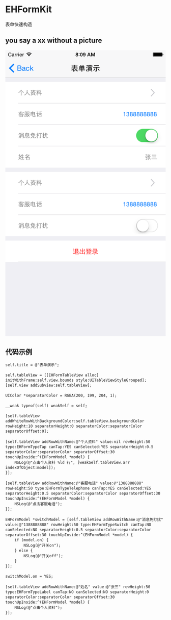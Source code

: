 # EHFormKit
表单快速构造

## you say a xx without a picture


![Image text](https://raw.githubusercontent.com/objcat/EHFormKit/master/image-folder/img.png)

## 代码示例

    self.title = @"表单演示";
    
    self.tableView = [[EHFormTableView alloc] initWithFrame:self.view.bounds style:UITableViewStyleGrouped];
    [self.view addSubview:self.tableView];
    
    UIColor *separatorColor = RGBA(200, 199, 204, 1);
    
    __weak typeof(self) weakSelf = self;
    
    [self.tableView addWhiteRowWithBackgroundColor:self.tableView.backgroundColor rowHeight:10 separatorHeight:0 separatorColor:separatorColor separatorOffset:0];
    
    [self.tableView addRowWithName:@"个人资料" value:nil rowHeight:50 type:EHFormTypeTap canTap:YES canSelected:YES separatorHeight:0.5 separatorColor:separatorColor separatorOffset:30 touchUpInside:^(EHFormModel *model) {
        NSLog(@"点击个人资料 %ld 行", [weakSelf.tableView.arr indexOfObject:model]);
    }];
    
    [self.tableView addRowWithName:@"客服电话" value:@"1388888888" rowHeight:50 type:EHFormTypeTelephone canTap:YES canSelected:YES separatorHeight:0.5 separatorColor:separatorColor separatorOffset:30 touchUpInside:^(EHFormModel *model) {
        NSLog(@"点击客服电话");
    }];
    
    EHFormModel *switchModel = [self.tableView addRowWithName:@"消息免打扰" value:@"1388888888" rowHeight:50 type:EHFormTypeSwitch canTap:NO canSelected:NO separatorHeight:0.5 separatorColor:separatorColor separatorOffset:30 touchUpInside:^(EHFormModel *model) {
        if (model.on) {
            NSLog(@"开关on");
        } else {
            NSLog(@"开关off");
        }
    }];
    
    switchModel.on = YES;
    
    [self.tableView addRowWithName:@"姓名" value:@"张三" rowHeight:50 type:EHFormTypeLabel canTap:NO canSelected:NO separatorHeight:0 separatorColor:separatorColor separatorOffset:30 touchUpInside:^(EHFormModel *model) {
        NSLog(@"点击个人资料");
    }];
 
